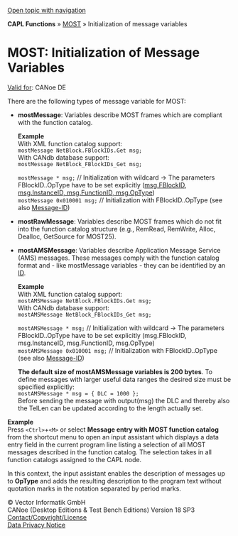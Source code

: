 [Open topic with navigation](../../../../CANoeDEFamily.htm#Topics/CAPLFunctions/MOST/CAPLfunctionsMOSTInitializationMessageVariables.md)

**CAPL Functions** » [MOST](CAPLfunctionsMOSTOverview.md) » Initialization of message variables

# MOST: Initialization of Message Variables

[Valid for](../../Shared/FeatureAvailability.md): CANoe DE

There are the following types of message variable for MOST:

- **mostMessage**: Variables describe MOST frames which are compliant with the function catalog.

  **Example**  
  With XML function catalog support:  
  `mostMessage NetBlock.FBlockIDs.Get msg;`  
  With CANdb database support:  
  `mostMessage NetBlock_FBlockIDs_Get msg;`  

  `mostMessage * msg;` // Initialization with wildcard -> The parameters FBlockID..OpType have to be set explicitly ([msg.FBlockID, msg.InstanceID, msg.FunctionID, msg.OpType](Selectors/CAPLfunctionMOSTSelectors.md))  
  `mostMessage 0x010001 msg;` // Initialization with FBlockID..OpType (see also [Message-ID](../../CANoeCANalyzer/MOST/MOSTDatabaseCANdb.md))

- **mostRawMessage**: Variables describe MOST frames which do not fit into the function catalog structure (e.g., RemRead, RemWrite, Alloc, Dealloc, GetSource for MOST25).

- **mostAMSMessage**: Variables describe Application Message Service (AMS) messages. These messages comply with the function catalog format and - like mostMessage variables - they can be identified by an [ID](../../CANoeCANalyzer/MOST/MOSTDatabaseCANdb.md).

  **Example**  
  With XML function catalog support:  
  `mostAMSMessage NetBlock.FBlockIDs.Get msg;`  
  With CANdb database support:  
  `mostAMSMessage NetBlock_FBlockIDs_Get msg;`  

  `mostAMSMessage * msg;` // Initialization with wildcard -> The parameters FBlockID..OpType have to be set explicitly (msg.FBlockID, msg.InstanceID, msg.FunctionID, msg.OpType)  
  `mostAMSMessage 0x010001 msg;` // Initialization with FBlockID..OpType (see also [Message-ID](../../CANoeCANalyzer/MOST/MOSTDatabaseCANdb.md))

  **The default size of mostAMSMessage variables is 200 bytes**. To define messages with larger useful data ranges the desired size must be specified explicitly:  
  `mostAMSMessage * msg = { DLC = 1000 };`  
  Before sending the message with output(msg) the DLC and thereby also the TelLen can be updated according to the length actually set.

**Example**  
Press `<Ctrl>`+`<M>` or select **Message entry with MOST function catalog** from the shortcut menu to open an input assistant which displays a data entry field in the current program line listing a selection of all MOST messages described in the function catalog. The selection takes in all function catalogs assigned to the CAPL node.

In this context, the input assistant enables the description of messages up to **OpType** and adds the resulting description to the program text without quotation marks in the notation separated by period marks.

© Vector Informatik GmbH  
CANoe (Desktop Editions & Test Bench Editions) Version 18 SP3  
[Contact/Copyright/License](../../Shared/ContactCopyrightLicense.md)  
[Data Privacy Notice](https://www.vector.com/int/en/company/get-info/privacy-policy/)